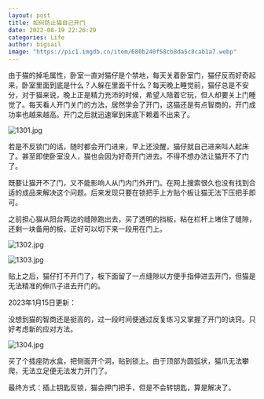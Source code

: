 ```yaml
---
layout: post
title: 如何防止猫自己开门
date: 2022-08-19 22:26:29
categories: Life
author: bigsail
image: "https://pic1.imgdb.cn/item/680b240f58cb8da5c8cab1a7.webp"
---
```

由于猫的掉毛属性，卧室一直对猫仔是个禁地，每天关着卧室门，猫仔反而好奇起来，卧室里面到底是什么？人躲在里面干什么？每天晚上睡觉前，猫仔总是不安分，对于猫来说，晚上正是精力充沛的时候，希望人陪着它玩，但人却要关上门睡觉了。每天看人开门关门的方法，居然学会了开门，这猫还是有点智商的，开门成功率也越来越高。开门之后就迅速窜到床底下赖着不出来了。

<!--![](https://ucarecdn.com/68f52755-032e-4586-8564-e4531fd54865/1301.webp)-->
![1301.jpg](https://img.ksmoe.eu.org/v2/0p6nleL.jpeg)

若是不反锁门的话，随时都会开门进来，早上还没醒，猫仔就自己进来叫人起床了。甚至即使卧室没人，猫也会因为好奇开门进去。不得不想办法让猫开不了门了。

既要让猫开不了门，又不能影响人从门内门外开门。在网上搜索很久也没有找到合适的成品来解决这个问题。后来发现只要在锁把手上方贴个板让猫无法下压把手即可。

之前担心猫从阳台两边的缝隙跑出去，买了透明的挡板，粘在栏杆上堵住了缝隙，还剩一块备用的板，正好可以切下来一段用在门上。

<!--![](https://ucarecdn.com/96117a0c-7dfb-49f7-b6f1-e8557e9310f8/1302.webp)
![](https://ucarecdn.com/a4bd6d12-f5e8-4ccd-9328-7480930b8ecb/1303.webp)-->
![1302.jpg](https://img.ksmoe.eu.org/v2/aswzFBq.jpeg)

![1303.jpg](https://img.ksmoe.eu.org/v2/So9UUR8.jpeg)

贴上之后，猫仔打不开门了，板下面留了一点缝隙以方便手指伸进去开门，但猫是无法精准的伸爪子进去开门的。

2023年1月15日更新：

没想到猫的智商还是挺高的，过一段时间便通过反复练习又掌握了开门的诀窍。只好考虑新的应对方法。

<!--![](https://ucarecdn.com/c3ddc621-1b0d-4020-8e1f-cf30ef20dd24/1304.webp)-->
![1304.jpg](https://img.ksmoe.eu.org/v2/qu1SfZ8.jpeg)

买了个插座防水盒，把侧面开个洞，贴到锁上。由于顶部为圆弧状，猫爪无法攀爬，无法立足便无法发力开门了。

最终方式：插上钥匙反锁，猫会押门把手，但是不会转钥匙，算是解决了。
